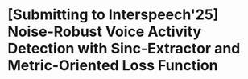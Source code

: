 # [Submitting to Interspeech'25] Noise-Robust Voice Activity Detection with Sinc-Extractor and Metric-Oriented Loss Function
